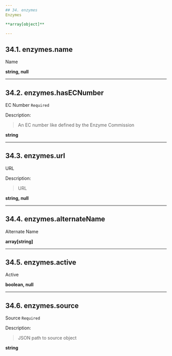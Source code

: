 ```yaml
---
## 34. enzymes
Enzymes  

**array[object]**

---
```

## 34.1. enzymes.name
Name  

**string, null**

---
## 34.2. enzymes.hasECNumber
EC Number  `Required`

Description:
> An EC number like defined by the Enzyme Commission  

**string**

---
## 34.3. enzymes.url
URL  

Description:
> URL  

**string, null**

---
## 34.4. enzymes.alternateName
Alternate Name  

**array[string]**

---
## 34.5. enzymes.active
Active  

**boolean, null**

---
## 34.6. enzymes.source
Source  `Required`

Description:
> JSON path to source object  

**string**

